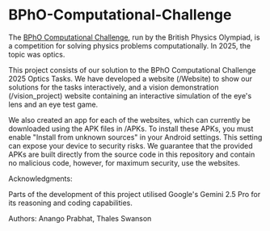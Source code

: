 # BPhO-Computational-Challenge
The [BPhO Computational Challenge](https://www.bpho.org.uk/bpho/computational-challenge/), run by the British Physics Olympiad, is a competition for solving physics problems computationally. In 2025, the topic was optics. 

This project consists of our solution to the BPhO Computational Challenge 2025 Optics Tasks. We have developed a website (/Website) to show our solutions for the tasks interactively, and a vision demonstration (/vision_project) website containing an interactive simulation of the eye's lens and an eye test game.

We also created an app for each of the websites, which can currently be downloaded using the APK files in /APKs. To install these APKs, you must enable "Install from unknown sources" in your Android settings. This setting can expose your device to security risks. We guarantee that the provided APKs are built directly from the source code in this repository and contain no malicious code, however, for maximum security, use the websites.

Acknowledgments:

Parts of the development of this project utilised Google's Gemini 2.5 Pro for its reasoning and coding capabilities.

Authors: Anango Prabhat, Thales Swanson
